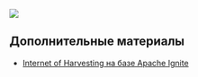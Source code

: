 ![](screen%20163.png)

## Дополнительные материалы

- [Internet of Harvesting на базе Apache Ignite](https://jokerconf.com/talks/c93b38aa4ed14d84bf56b1f4dee230ae/)